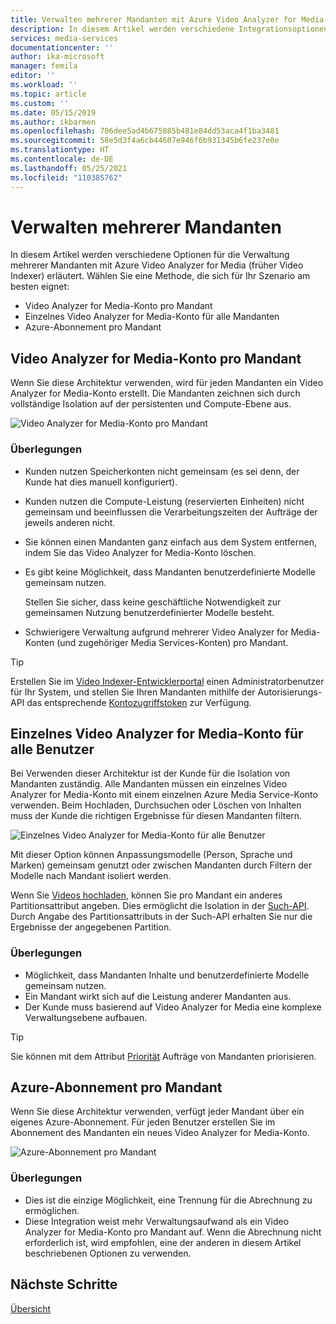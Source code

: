 ```yaml
---
title: Verwalten mehrerer Mandanten mit Azure Video Analyzer for Media (früher Video Indexer) – Azure
description: In diesem Artikel werden verschiedene Integrationsoptionen für die Verwaltung mehrerer Mandanten mit Azure Video Analyzer for Media (früher Video Indexer) vorgeschlagen.
services: media-services
documentationcenter: ''
author: ika-microsoft
manager: femila
editor: ''
ms.workload: ''
ms.topic: article
ms.custom: ''
ms.date: 05/15/2019
ms.author: ikbarmen
ms.openlocfilehash: 706dee5ad4b675085b481e84dd53aca4f1ba3481
ms.sourcegitcommit: 58e5d3f4a6cb44607e946f6b931345b6fe237e0e
ms.translationtype: HT
ms.contentlocale: de-DE
ms.lasthandoff: 05/25/2021
ms.locfileid: "110385762"
---
```

# <a name="manage-multiple-tenants"></a>Verwalten mehrerer Mandanten

In diesem Artikel werden verschiedene Optionen für die Verwaltung mehrerer Mandanten mit Azure Video Analyzer for Media (früher Video Indexer) erläutert. Wählen Sie eine Methode, die sich für Ihr Szenario am besten eignet:

* Video Analyzer for Media-Konto pro Mandant
* Einzelnes Video Analyzer for Media-Konto für alle Mandanten
* Azure-Abonnement pro Mandant

## <a name="video-analyzer-for-media-account-per-tenant"></a>Video Analyzer for Media-Konto pro Mandant

Wenn Sie diese Architektur verwenden, wird für jeden Mandanten ein Video Analyzer for Media-Konto erstellt. Die Mandanten zeichnen sich durch vollständige Isolation auf der persistenten und Compute-Ebene aus.  

![Video Analyzer for Media-Konto pro Mandant](./media/manage-multiple-tenants/video-indexer-account-per-tenant.png)

### <a name="considerations"></a>Überlegungen

* Kunden nutzen Speicherkonten nicht gemeinsam (es sei denn, der Kunde hat dies manuell konfiguriert).
* Kunden nutzen die Compute-Leistung (reservierten Einheiten) nicht gemeinsam und beeinflussen die Verarbeitungszeiten der Aufträge der jeweils anderen nicht.
* Sie können einen Mandanten ganz einfach aus dem System entfernen, indem Sie das Video Analyzer for Media-Konto löschen.
* Es gibt keine Möglichkeit, dass Mandanten benutzerdefinierte Modelle gemeinsam nutzen.

    Stellen Sie sicher, dass keine geschäftliche Notwendigkeit zur gemeinsamen Nutzung benutzerdefinierter Modelle besteht.
* Schwierigere Verwaltung aufgrund mehrerer Video Analyzer for Media-Konten (und zugehöriger Media Services-Konten) pro Mandant.

> [!TIP]
> Erstellen Sie im [Video Indexer-Entwicklerportal](https://api-portal.videoindexer.ai/) einen Administratorbenutzer für Ihr System, und stellen Sie Ihren Mandanten mithilfe der Autorisierungs-API das entsprechende [Kontozugriffstoken](https://api-portal.videoindexer.ai/api-details#api=Operations&operation=Get-Account-Access-Token) zur Verfügung.

## <a name="single-video-analyzer-for-media-account-for-all-users"></a>Einzelnes Video Analyzer for Media-Konto für alle Benutzer

Bei Verwenden dieser Architektur ist der Kunde für die Isolation von Mandanten zuständig. Alle Mandanten müssen ein einzelnes Video Analyzer for Media-Konto mit einem einzelnen Azure Media Service-Konto verwenden. Beim Hochladen, Durchsuchen oder Löschen von Inhalten muss der Kunde die richtigen Ergebnisse für diesen Mandanten filtern.

![Einzelnes Video Analyzer for Media-Konto für alle Benutzer](./media/manage-multiple-tenants/single-video-indexer-account-for-all-users.png)

Mit dieser Option können Anpassungsmodelle (Person, Sprache und Marken) gemeinsam genutzt oder zwischen Mandanten durch Filtern der Modelle nach Mandant isoliert werden.

Wenn Sie [Videos hochladen](https://api-portal.videoindexer.ai/api-details#api=Operations&operation=Upload-Video), können Sie pro Mandant ein anderes Partitionsattribut angeben. Dies ermöglicht die Isolation in der [Such-API](https://api-portal.videoindexer.ai/api-details#api=Operations&operation=Search-Videos). Durch Angabe des Partitionsattributs in der Such-API erhalten Sie nur die Ergebnisse der angegebenen Partition. 

### <a name="considerations"></a>Überlegungen

* Möglichkeit, dass Mandanten Inhalte und benutzerdefinierte Modelle gemeinsam nutzen.
* Ein Mandant wirkt sich auf die Leistung anderer Mandanten aus.
* Der Kunde muss basierend auf Video Analyzer for Media eine komplexe Verwaltungsebene aufbauen.

> [!TIP]
> Sie können mit dem Attribut [Priorität](upload-index-videos.md) Aufträge von Mandanten priorisieren.

## <a name="azure-subscription-per-tenant"></a>Azure-Abonnement pro Mandant 

Wenn Sie diese Architektur verwenden, verfügt jeder Mandant über ein eigenes Azure-Abonnement. Für jeden Benutzer erstellen Sie im Abonnement des Mandanten ein neues Video Analyzer for Media-Konto.

![Azure-Abonnement pro Mandant](./media/manage-multiple-tenants/azure-subscription-per-tenant.png)

### <a name="considerations"></a>Überlegungen

* Dies ist die einzige Möglichkeit, eine Trennung für die Abrechnung zu ermöglichen.
* Diese Integration weist mehr Verwaltungsaufwand als ein Video Analyzer for Media-Konto pro Mandant auf. Wenn die Abrechnung nicht erforderlich ist, wird empfohlen, eine der anderen in diesem Artikel beschriebenen Optionen zu verwenden.

## <a name="next-steps"></a>Nächste Schritte

[Übersicht](video-indexer-overview.md)
